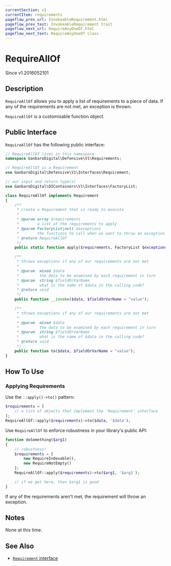 ```yaml
---
currentSection: v1
currentItem: requirements
pageflow_prev_url: InvokeableRequirement.html
pageflow_prev_text: InvokeableRequirement trait
pageflow_next_url: RequireAnyOneOf.html
pageflow_next_text: RequireAnyOneOf class
---
```


# RequireAllOf

<div class="callout info" markdown="1">
Since v1.2016052101
</div>

## Description

`RequireAllOf` allows you to apply a list of requirements to a piece of data. If any of the requirements are not met, an exception is thrown.

`RequireAllOf` is a customisable function object.

## Public Interface

`RequireAllOf` has the following public interface:

```php
// RequireAllOf lives in this namespace
namespace GanbaroDigital\Defensive\V1\Requirements;

// RequireAllOf is a Requirement
use GanbaroDigital\Defensive\V1\Interfaces\Requirement;

// our input and return type(s)
use GanbaroDigital\DIContainers\V1\Interfaces\FactoryList;

class RequireAllOf implements Requirement
{
    /**
     * create a Requirement that is ready to execute
     *
     * @param array $requirements
     *        a list of the requirements to apply
     * @param FactoryList|null $exceptions
     *        the functions to call when we want to throw an exception
     * @return RequireAllOf
     */
    public static function apply($requirements, FactoryList $exceptions = null);

    /**
     * throws exceptions if any of our requirements are not met
     *
     * @param  mixed $data
     *         the data to be examined by each requirement in turn
     * @param  string $fieldOrVarName
     *         what is the name of $data in the calling code?
     * @return void
     */
    public function __invoke($data, $fieldOrVarName = "value");

    /**
     * throws exceptions if any of our requirements are not met
     *
     * @param  mixed $data
     *         the data to be examined by each requirement in turn
     * @param  string $fieldOrVarName
     *         what is the name of $data in the calling code?
     * @return void
     */
    public function to($data, $fieldOrVarName = "value");
}
```

## How To Use

### Applying Requirements

Use the `::apply()->to()` pattern:

```php
$requirements = [
    // a list of objects that implement the 'Requirement' interface
];
RequireAllOf::apply($requirements)->to($data, '$data');
```

Use `RequireAllOf` to enforce robustness in your library's public API:

```php
function doSomething($arg1)
{
    // robustness!
    $requirements = [
        new RequireIndexable(),
        new RequireNotEmpty()
    ];
    RequireAllOf::apply($requirements)->to($arg1, '$arg1');

    // if we get here, then $arg1 is good
}
```

If any of the requirements aren't met, the requirement will throw an exception.

## Notes

None at this time.

## See Also

* [`Requirement` interface](Requirement.html)
